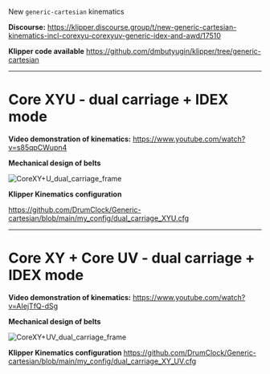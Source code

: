 New `generic-cartesian` kinematics

**Discourse:**
https://klipper.discourse.group/t/new-generic-cartesian-kinematics-incl-corexyu-corexyuv-generic-idex-and-awd/17510

**Klipper code available**
https://github.com/dmbutyugin/klipper/tree/generic-cartesian

---------------------------------------------------------------

# **Core XYU  - dual carriage + IDEX mode** 

**Video demonstration of kinematics:**  https://www.youtube.com/watch?v=s85qpCWupn4

**Mechanical design of belts**

![CoreXY+U_dual_carriage_frame](https://github.com/DrumClock/Generic-cartesian/blob/main/CoreXY%2BU_dual_carriage.png)

**Klipper Kinematics configuration**

https://github.com/DrumClock/Generic-cartesian/blob/main/my_config/dual_carriage_XYU.cfg

---------------------------------------------------------------
# **Core XY + Core UV - dual carriage + IDEX mode** 

**Video demonstration of kinematics:** https://www.youtube.com/watch?v=AIejTfQ-dSg

**Mechanical design of belts**

![CoreXY+UV_dual_carriage_frame](https://github.com/DrumClock/Generic-cartesian/blob/main/CoreXY%2BUV_dual_carriage.png)

**Klipper Kinematics configuration**
https://github.com/DrumClock/Generic-cartesian/blob/main/my_config/dual_carriage_XY_UV.cfg
